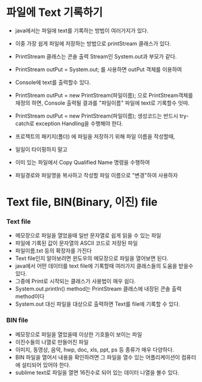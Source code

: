 # 파일에 Text 기록하기
* java에서는 파일에 text를 기록하는 방법이 여러가지가 있다.
* 이중 가장 쉽게 파일에 저장하는 방법으로 printStream 클래스가 있다.
* PrintStream 클래스는 콘솔 출력 Stream인 System.out과 부모가 같다.
* PrintStream outPut = System.out; 를 사용하면 outPut 객체를 이용하여
* Console에 text를 출력할수 있다.
* PrintStream outPut = new PrintStream(파일이름); 으로 PrintStream객체를 재정의 하면, Console 출력될 결과를 "파일이름" 파일에 text로 기록할수 잇따.

* PrintStream  outPut = new PrintStream(파일이름); 생성코드는 반드시 try- catch로 exception Handling을 수행해야 한다.

* 프로젝트의 패키지(폴더) 에 파일을 저장하기 위해 파일 이름을 작성할때,
* 일일이 타이핑하지 말고
* 이미 있는 파일에서 Copy Qualified Name 명령을 수행하여
* 파일경로와 파일명을 복사하고 작성할 파일 이름으로 "변경"하여 사용하자

# Text file, BIN(Binary, 이진) file

### Text file
* 메모장으로 파일을 열었을때 일반 문자열로 쉽게 읽을 수 있는 파일
* 파일에 기록된 값이 문자열의 ASCII 코드로 저장된 파일
* 파일이름.txt 등의 확장자를 가진다
* Text file인지 알아보려면 윈도우의 메모장으로 파일을 열어보면 된다.
* java에서 어떤 데이터를 text file에 기록할때 여러가지 클래스들의 도움을 받을수 있다.
* 그중에 Print로 시작되는 클래스가 사용법이 매우 쉽다.
* System.out.println() method는 PrintStream 클래스에 내장된 콘솔 출력 method이다
* System.out 대신 파일을 대상으로 출력하면 Text를 file에 기록할 수 있다.

### BIN file
* 메모장으로 파일을 열었을때 이상한 기호들이 보이는 파일
* 이진수들의 나열로 만들어진 파일
* 이미지, 동영상, 음악, hwp, doc, xls, ppt, ps 등 종류가 매우 다양하다.
* BIN 파일을 열어서 내용을 확인하려면 그 파일을 열수 있는 어플리케이션이 컴퓨터에 설티되어 있어야 한다.
* sublime text로 파일을 열면 16진수로 되어 있는 데이터 나열을 볼수 있다.